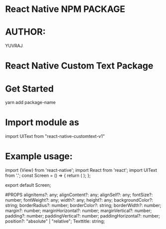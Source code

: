 # React Native NPM PACKAGE

# AUTHOR: 
YUVRAJ

# React Native Custom Text Package

# Get Started

 yarn add package-name

# Import module as 
  import UIText from "react-native-customtext-v1"
# Example usage:

import {View} from 'react-native';
import React from 'react';
import UIText from '.';
const Screen = () => {
  return (
    <View>
      <UIText
        Texttitle="any"
        width={50}
        height={50}
        backgroundColor="#f00"
        position="absolute"
        alignSelf="center"
      />
    </View>
  );
};

export default Screen; 

#PROPS
  alignItems?: any;
  alignContent?: any;
  alignSelf?: any;
  fontSize?: number;
  fontWeight?: any;
  width?: any;
  height?: any;
  backgroundColor?: string;
  borderRadius?: number;
  borderColor?: string;
  borderWidth?: number;
  margin?: number;
  marginHorizontal?: number;
  marginVertical?: number;
  padding?: number;
  paddingVertical?: number;
  paddingHorizontal?: number;
  position?: "absolute" | "relative";
  Texttitle: string;
